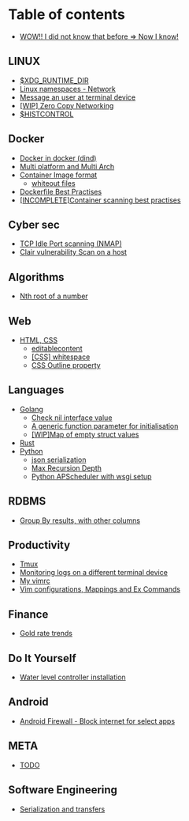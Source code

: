 # Table of contents

* [WOW!! I did not know that before =&gt; Now I know!](README.md)

## LINUX

* [$XDG\_RUNTIME\_DIR](linux/usdxdg_runtime_dir.md)
* [Linux namespaces - Network](linux/linux-namespaces-network.md)
* [Message an user at terminal device](linux/message-an-user-at-terminal-device.md)
* [\[WIP\] Zero Copy Networking](linux/wip-zero-copy-networking.md)
* [$HISTCONTROL](linux/usdhistcontrol.md)

## Docker

* [Docker in docker \(dind\)](docker/docker-in-docker-dind.md)
* [Multi platform and Multi Arch](docker/multi-platform-and-multi-arch.md)
* [Container Image format](docker/container-image-format/README.md)
  * [whiteout files](docker/container-image-format/whiteout-files.md)
* [Dockerfile Best Practises](docker/dockerfile-best-practises.md)
* [\[INCOMPLETE\]Container scanning best practises](docker/incomplete-container-scanning-best-practises.md)

## Cyber sec

* [TCP Idle Port scanning \(NMAP\)](cyber-sec/tcp-idle-port-scanning-nmap.md)
* [Clair vulnerability Scan on a host](cyber-sec/cve-scanning.md)

## Algorithms <a id="a-and-ds"></a>

* [Nth root of a number](a-and-ds/nth-root-of-a-number.md)

## Web

* [HTML, CSS](web/html/README.md)
  * [editablecontent](web/html/editablecontent.md)
  * [\[CSS\] whitespace](web/html/css-whitespace.md)
  * [CSS Outline property](web/html/css-outline-property.md)

## Languages

* [Golang](languages/golang/README.md)
  * [Check nil interface value](languages/golang/check-nil-interface-value.md)
  * [A generic function parameter for initialisation](languages/golang/a-generic-function-parameter-for-initialisation.md)
  * [\[WIP\]Map of empty struct values](languages/golang/wip-map-of-empty-struct-values.md)
* [Rust](languages/rust.md)
* [Python](languages/python/README.md)
  * [json serialization](languages/python/json-serialization.md)
  * [Max Recursion Depth](languages/python/max-recursion-depth.md)
  * [Python APScheduler with wsgi setup](languages/python/python-apscheduler-with-wsgi-setup.md)

## RDBMS

* [Group By results, with other columns](rdbms/group-by-results-with-other-columns.md)

## Productivity

* [Tmux](productivity/tmux.md)
* [Monitoring logs on a different terminal device](productivity/monitoring-logs-on-a-different-terminal-device.md)
* [My vimrc](productivity/my-vimrc.md)
* [Vim configurations, Mappings and Ex Commands](productivity/vim-configurations.md)

## Finance

* [Gold rate trends](finance/gold-rate-trends.md)

## Do It Yourself

* [Water level controller installation](do-it-yourself/water-level-controller-installation.md)

## Android

* [Android Firewall - Block internet for select apps](android/android-firewall-block-internet-for-select-apps.md)

## META

* [TODO](meta/todo.md)

## Software Engineering

* [Serialization and transfers](software-engineering/serialization-and-transfers.md)

